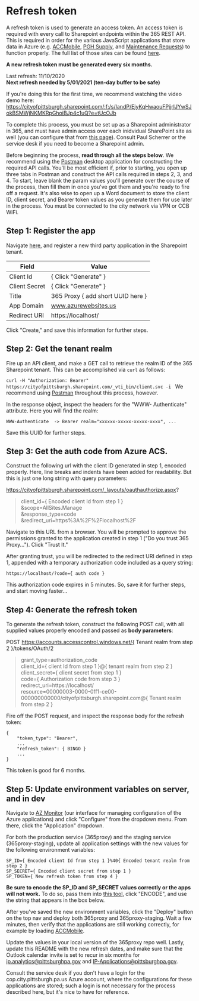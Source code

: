 # Refresh token

A refresh token is used to generate an access token.  An access token is required with every call to Sharepoint endpoints within the 365 REST API. This is required in order for the various JavaScript applications that store data in Azure (e.g. [ACCMobile](https://accmobile.azurewebsites.us/), [PGH Supply](https://pghsupply.azurewebsites.us/), and [Maintenance Requests](https://maintenancerequest.azurewebsites.us/login)) to function properly. The full list of those sites can be found [here](https://portal.azure.us/#@pittazuregov.onmicrosoft.com/resource/subscriptions/07fefdba-84eb-4d6b-b398-ab8737a57f95/resourceGroups/client-applications/overview). 

**A new refresh token must be generated every six months.**

Last refresh: 11/10/2020  
**Next refresh needed by 5/01/2021 (ten-day buffer to be safe)**

If you're doing this for the first time, we recommend watching the video demo here: https://cityofpittsburgh.sharepoint.com/:f:/s/IandP/EjyKqHwaouFPjjrlJYwSJokBSMWjNKMKRpGhoiBJp4c1uQ?e=tUcOJb

To complete this process, you must be set up as a Sharepoint administrator in 365, and must have admin access over each inidvidual SharePoint site as well (you can configure that from [this page](https://cityofpittsburgh-admin.sharepoint.com/_layouts/15/online/SiteCollections.aspx)). Consult Paul Scherrer or the service desk if you need to become a Sharepoint admin.

Before beginning the process, **read through all the steps below**. We recommend using the [Postman](https://www.postman.com/) desktop application for constructing the required API calls. You'll be most efficient if, prior to starting, you open up three tabs in Postman and construct the API calls required in steps 2, 3, and 4. To start, leave blank the param values you'll generate over the course of the process, then fill them in once you've got them and you're ready to fire off a request. It's also wise to open up a Word document to store the client ID, client secret, and Bearer token values as you generate them for use later in the process. You must be connected to the city network via VPN or CCB WiFi.

## Step 1: Register the app
Navigate [here](https://cityofpittsburgh.sharepoint.com/_layouts/15/appregnew.aspx ), and register a new third party application in the Sharepoint tenant.

| Field      | Value |
| ----------- | ----------- |
| Client Id      | { Click "Generate" } |
| Client Secret   | { Click "Generate" } |
| Title   | 365 Proxy { add short UUID here } |
| App Domain   | www.azurewebsites.us |
| Redirect URI   | https://localhost/ |

Click "Create," and save this information for further steps.

## Step 2: Get the tenant realm
Fire up an API client, and make a GET call to retrieve the realm ID of the 365 Sharepoint tenant. This can be accomplished via `curl` as follows:

`
curl -H "Authorization: Bearer" https://cityofpittsburgh.sharepoint.com/_vti_bin/client.svc -i 
`
We recommend using [Postman](getpostman.com) throughout this process, however.

In the response object, inspect the headers for the "WWW-
Authenticate" attribute.  Here you will find the realm:

`
WWW-Authenticate  -> Bearer realm="xxxxxx-xxxxx-xxxxx-xxxx", ...
`

Save this UUID for further steps.

## Step 3: Get the auth code from Azure ACS.
Construct the following url with the client ID generated in step 1, encoded properly.  Here, line breaks and indents have been added for readability.  But this is just one long string with query parameters:

https://cityofpittsburgh.sharepoint.com/_layouts/oauthauthorize.aspx?  
>client_id={ Encoded client Id from step 1 }  
>&scope=AllSites.Manage   
>&response_type=code  
>&redirect_uri=https%3A%2F%2Flocalhost%2F 

Navigate to this URL from a browser.  You will be prompted to approve the permissions granted to the application created in step 1 ("Do you trust  365 Proxy...").  Click "Trust It."

After granting trust, you will be redirected to the redirect URI defined in step 1, appended with a temporary authorization code included as a query string:

`
https://localhost/?code={ auth code }
`

This authorization code expires in 5 minutes.  So, save it for further steps, and start moving faster...

## Step 4: Generate the refresh token
To generate the refresh token, construct the following POST call, with all supplied values properly encoded and passed as **body parameters**:

POST https://accounts.accesscontrol.windows.net/{ Tenant realm from step 2 }/tokens/OAuth/2

>grant_type=authorization_code   
>client_id={ client Id from step 1 }@{ tenant realm from step 2 }  
>client_secret={ client secret from step 1 }  
>code={ Authorization code from step 3 }  
>redirect_uri=https://localhost/ \
>resource=00000003-0000-0ff1-ce00-000000000000/cityofpittsburgh.sharepoint.com@{ Tenant realm from step 2 }

Fire off the POST request, and inspect the response body for the refresh token:

```
{
    "token_type": "Bearer",
    ...
    "refresh_token": { BINGO }
    ...
}
```

This token is good for 6 months.

## Step 5: Update environment variables on server, and in dev

Navigate to [AZ Monitor](https://azmonitor.azurewebsites.us/) (our interface for managing configuration of the Azure applications) and click "Configure" from the dropdown menu. From there, click the "Application" dropdown. 

For both the production service (365proxy) and the staging service (365proxy-staging), update all application settings with the new values for the following environment variables:

```
SP_ID={ Encoded client Id from step 1 }%40{ Encoded tenant realm from step 2 } 
SP_SECRET={ Encoded client secret from step 1 }
SP_TOKEN={ New refresh token from step 4 }
```
**Be sure to encode the SP_ID and SP_SECRET values correctly or the apps will not work.** To do so, pass them into [this tool](https://www.urlencoder.org/), click "ENCODE", and use the string that appears in the box below. 

After you've saved the new environment variables, click the "Deploy" button on the top nav and deploy both 365proxy and 365proxy-staging. Wait a few minutes, then verify that the applications are still working correctly, for example by loading [ACCMobile](https://accmobile.azurewebsites.us/).

Update the values in your local version of the 365proxy repo well. Lastly, update this README with the new refresh dates, and make sure that the Outlook calendar invite is set to recur in six months for ip.analytics@pittsburghpa.gov and IP-Applications@pittsburghpa.gov.

Consult the service desk if you don't have a login for the cop.city.pittsburgh.pa.us Azure account, where the configurations for these applications are stored; such a login is not necessary for the process described here, but it's nice to have for reference.
